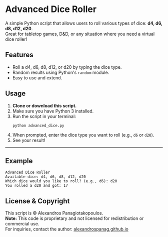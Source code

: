 # Advanced Dice Roller

A simple Python script that allows users to roll various types of dice: **d4, d6, d8, d12, d20**.  
Great for tabletop games, D&D, or any situation where you need a virtual dice roller!



## Features

- Roll a d4, d6, d8, d12, or d20 by typing the dice type.
- Random results using Python's `random` module.
- Easy to use and extend.



## Usage

1. **Clone or download this script.**
2. Make sure you have Python 3 installed.
3. Run the script in your terminal:
    ```bash
    python advanced_dice.py
    ```
4. When prompted, enter the dice type you want to roll (e.g., `d6` or `d20`).
5. See your result!

---

## Example

```
Advanced Dice Roller
Available dice: d4, d6, d8, d12, d20
Which dice would you like to roll? (e.g., d6): d20
You rolled a d20 and got: 17
```


## License & Copyright

This script is © Alexandros Panagiotakopoulos.  
**Note:** This code is proprietary and not licensed for redistribution or commercial use.  
For inquiries, contact the author: [alexandrospanag.github.io](https://alexandrospanag.github.io)


